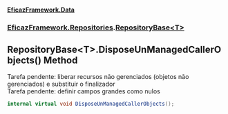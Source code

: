 #### [EficazFramework.Data](EficazFrameworkData.md 'EficazFramework Data')
### [EficazFramework.Repositories](EficazFrameworkData.md#EficazFramework_Repositories 'EficazFramework.Repositories').[RepositoryBase&lt;T&gt;](RepositoryBase_T_.md 'EficazFramework.Repositories.RepositoryBase&lt;T&gt;')
## RepositoryBase&lt;T&gt;.DisposeUnManagedCallerObjects() Method
Tarefa pendente: liberar recursos não gerenciados (objetos não gerenciados) e substituir o finalizador  
Tarefa pendente: definir campos grandes como nulos  
```csharp
internal virtual void DisposeUnManagedCallerObjects();
```
